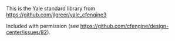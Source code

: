 This is the Yale standard library from https://github.com/jlgreer/yale_cfengine3

Included with permission (see https://github.com/cfengine/design-center/issues/82).

